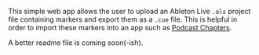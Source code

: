 This simple web app allows the user to upload an Ableton Live `.als` project file containing markers and export them as a `.cue` file. This is helpful in order to import these markers into an app such as [Podcast Chapters](https://chaptersapp.com/).

A better readme file is coming soon(-ish).